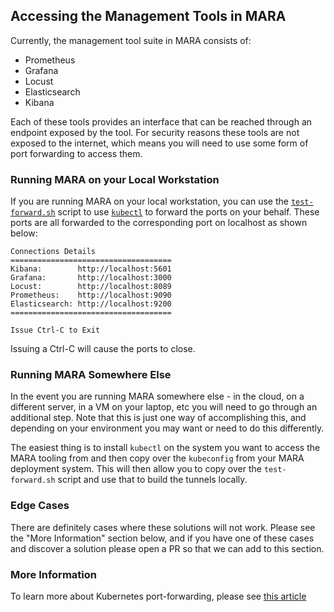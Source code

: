 ## Accessing the Management Tools in MARA

Currently, the management tool suite in MARA consists of:

- Prometheus
- Grafana
- Locust
- Elasticsearch
- Kibana

Each of these tools provides an interface that can be reached through an endpoint exposed by the tool. For security
reasons these tools are not exposed to the internet, which means you will need to use some form of port forwarding to
access them.

### Running MARA on your Local Workstation

If you are running MARA on your local workstation, you can use the [`test-forward.sh`](../bin/test-forward.sh)
script to use [`kubectl`](https://kubernetes.io/docs/reference/kubectl/) to forward the ports on your behalf. These
ports are all forwarded to the corresponding port on localhost as shown below:

```
Connections Details
====================================
Kibana:        http://localhost:5601
Grafana:       http://localhost:3000
Locust:        http://localhost:8089
Prometheus:    http://localhost:9090
Elasticsearch: http://localhost:9200
====================================

Issue Ctrl-C to Exit
```

Issuing a Ctrl-C will cause the ports to close.

### Running MARA Somewhere Else

In the event you are running MARA somewhere else - in the cloud, on a different server, in a VM on your laptop, etc you
will need to go through an additional step. Note that this is just one way of accomplishing this, and depending on your
environment you may want or need to do this differently.

The easiest thing is to install `kubectl` on the system you want to access the MARA tooling from and then copy over the
`kubeconfig` from your MARA deployment system. This will then allow you to copy over the `test-forward.sh` script and
use that to build the tunnels locally.

### Edge Cases

There are definitely cases where these solutions will not work. Please see the "More Information" section below, and if
you have one of these cases and discover a solution please open a PR so that we can add to this section.

### More Information

To learn more about Kubernetes port-forwarding, please see
[this article](https://kubernetes.io/docs/tasks/access-application-cluster/port-forward-access-application-cluster/)